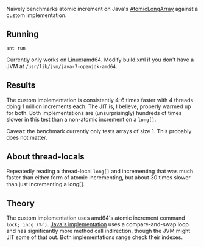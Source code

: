 Naively benchmarks atomic increment on Java's [AtomicLongArray](http://docs.oracle.com/javase/6/docs/api/java/util/concurrent/atomic/AtomicLongArray.html) against a custom implementation.

## Running ##

    ant run

Currently only works on Linux/amd64.
Modify build.xml if you don't have a JVM at `/usr/lib/jvm/java-7-openjdk-amd64`.

## Results ##

The custom implementation is consistently 4-6 times faster with 4 threads doing 1 million increments each. The JIT is, I believe, properly warmed up for both. Both implementations are (unsurprisingly) hundreds of times slower in this test than a non-atomic increment on a `long[]`.

Caveat: the benchmark currently only tests arrays of size 1. This probably does not matter.

## About thread-locals ##

Repeatedly reading a thread-local `long[]` and incrementing that was much faster than either form of atomic incrementing, but about 30 times slower than just incrementing a long[].

## Theory ##

The custom implementation uses amd64's atomic increment command `lock; incq (%r)`.
[Java's implementation](http://www.jarvana.com/jarvana/view/org/codehaus/jsr166-mirror/jsr166/1.7.0/jsr166-1.7.0-sources.jar!/java/util/concurrent/atomic/AtomicLongArray.java?format=ok) uses a compare-and-swap loop and has significantly more method call indirection, though the JVM might JIT some of that out.
Both implementations range check their indexes.
